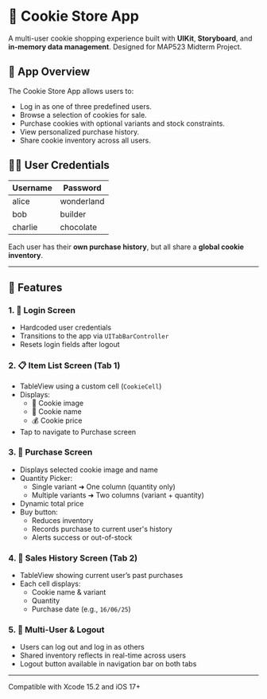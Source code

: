 # 🍪 Cookie Store App

A multi-user cookie shopping experience built with **UIKit**, **Storyboard**, and **in-memory data management**. Designed for MAP523 Midterm Project.

## 📱 App Overview

The Cookie Store App allows users to:
- Log in as one of three predefined users.
- Browse a selection of cookies for sale.
- Purchase cookies with optional variants and stock constraints.
- View personalized purchase history.
- Share cookie inventory across all users.

## 🧑‍💻 User Credentials

| Username | Password   |
|----------|------------|
| alice    | wonderland |
| bob      | builder    |
| charlie  | chocolate  |

Each user has their **own purchase history**, but all share a **global cookie inventory**.

---

## 🧩 Features

### 1. 🔐 Login Screen
- Hardcoded user credentials
- Transitions to the app via `UITabBarController`
- Resets login fields after logout

### 2. 📋 Item List Screen (Tab 1)
- TableView using a custom cell (`CookieCell`)
- Displays:
  - 🍪 Cookie image
  - 📝 Cookie name
  - 💰 Cookie price
- Tap to navigate to Purchase screen

### 3. 🛒 Purchase Screen
- Displays selected cookie image and name
- Quantity Picker:
  - Single variant ➜ One column (quantity only)
  - Multiple variants ➜ Two columns (variant + quantity)
- Dynamic total price
- Buy button:
  - Reduces inventory
  - Records purchase to current user's history
  - Alerts success or out-of-stock

### 4. 📜 Sales History Screen (Tab 2)
- TableView showing current user’s past purchases
- Each cell displays:
  - Cookie name & variant
  - Quantity
  - Purchase date (e.g., `16/06/25`)

### 5. 👤 Multi-User & Logout
- Users can log out and log in as others
- Shared inventory reflects in real-time across users
- Logout button available in navigation bar on both tabs

---

Compatible with Xcode 15.2 and iOS 17+


